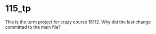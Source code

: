 # 115_tp
This is the term project for crazy course 15112.
Why did the last change committed to the main file?
